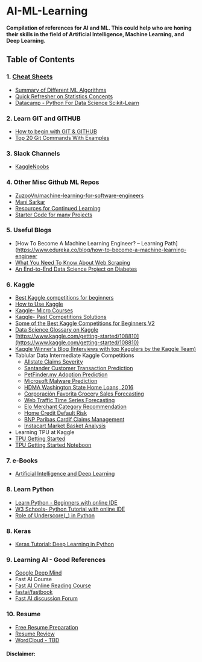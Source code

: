 # AI-ML-Learning
**Compilation of references for AI and ML. This could help who are honing their skills in the field of Artificial Intelligence, Machine Learning, and Deep Learning.**

## Table of Contents

### 1. [Cheat Sheets](https://github.com/akagrawal2k17/AI-ML-Learning/tree/master/Cheatsheets)
* [Summary of Different ML Algorithms](https://github.com/akagrawal2k17/AI-ML-Learning/blob/master/Cheatsheets/Machine%20Learning%20Cheatsheet.pdf)
* [Quick Refresher on Statistics Concepts](https://github.com/akagrawal2k17/AI-ML-Learning/blob/master/Cheatsheets/Stats_Cheatsheet.pdf)
* [Datacamp - Python For Data Science Scikit-Learn](https://github.com/akagrawal2k17/AI-ML-Learning/blob/master/Cheatsheets/scikit-learn_cheatsheet.pdf)

### 2. Learn GIT and GITHUB
* [How to begin with GIT & GITHUB](https://www.youtube.com/watch?v=SWYqp7iY_Tc)
* [Top 20 Git Commands With Examples](https://dzone.com/articles/top-20-git-commands-with-examples)

### 3. Slack Channels
* [KaggleNoobs](https://app.slack.com/client/T1559JB9V/C1M3WSX8E)

### 4. Other Misc Github ML Repos
* [ZuzooVn/machine-learning-for-software-engineers](https://github.com/ZuzooVn/machine-learning-for-software-engineers)
* [Mani Sarkar](https://github.com/neomatrix369/awesome-ai-ml-dl/blob/master/README.md)
* [Resources for Continued Learning](https://github.com/justmarkham/DAT3/blob/master/resources.md)
* [Starter Code for many Projects](https://github.com/KemmieKemy)

### 5. Useful Blogs
* [How To Become A Machine Learning Engineer? – Learning Path](https://www.edureka.co/blog/how-to-become-a-machine-learning-engineer
* [What You Need To Know About Web Scraping](https://medium.com/analytics-vidhya/what-you-need-to-know-about-web-scraping-fa626e447343)
* [An End-to-End Data Science Project on Diabetes](https://medium.com/analytics-vidhya/an-end-to-end-data-science-project-on-diabetes-9a70c8368d2a)


### 6. Kaggle
* [Best Kaggle competitions for beginners](https://www.kaggle.com/getting-started/44088)
* [How to Use Kaggle](https://www.kaggle.com/docs/competitions)
* [Kaggle- Micro Courses](https://www.kaggle.com/learn/overview)
* [Kaggle- Past Competitions Solutions](https://ndres.me/kaggle-past-solutions/)
* [Some of the Best Kaggle Competitions for Beginners V2](https://www.kaggle.com/getting-started/78482)
* [Data Science Glossary on Kaggle](https://www.kaggle.com/shivamb/data-science-glossary-on-kaggle)
* [https://www.kaggle.com/getting-started/108810](https://www.kaggle.com/getting-started/108810)
* [Kaggle Winner's Blog (Interviews with top Kagglers by the Kaggle Team)](https://medium.com/kaggle-blog)
* Tablular Data Intermediate Kaggle Competitions
  * [Allstate Claims Severity](https://www.kaggle.com/c/allstate-claims-severity)
  * [Santander Customer Transaction Prediction](https://www.kaggle.com/c/notebook)
  * [PetFinder.my Adoption Prediction](https://www.kaggle.com/c/petfinder-adoption-prediction/discussion/notebook)
  * [Microsoft Malware Prediction](https://www.kaggle.com/c/microsoft-malware-prediction)
  * [HDMA Washington State Home Loans, 2016](https://www.kaggle.com/miker400/washington-state-home-mortgage-hdma2016)
  * [Corporación Favorita Grocery Sales Forecasting](https://www.kaggle.com/c/favorita-grocery-sales-forecasting)
  * [Web Traffic Time Series Forecasting](https://www.kaggle.com/c/web-traffic-time-series-forecasting)
  * [Elo Merchant Category Recommendation](https://www.kaggle.com/c/elo-merchant-category-recommendation)
  * [Home Credit Default Risk](https://www.kaggle.com/c/home-credit-default-risk)
  * [BNP Paribas Cardif Claims Management](https://www.kaggle.com/c/comments)
  * [Instacart Market Basket Analysis](https://www.kaggle.com/c/instacart-market-basket-analysis/discussion/comments)
* Learning TPU at Kaggle
 * [TPU Getting Started](https://www.kaggle.com/c/tpu-getting-started/overview)
 * [TPU Getting Started Noteboon](https://www.kaggle.com/akashsuper2000/flower-classification-with-tpus)

### 7. e-Books
* [Artificial Intelligence and Deep Learning](https://leonardoaraujosantos.gitbook.io/artificial-inteligence/)

### 8. Learn Python
* [Learn Python - Beginners with online IDE](https://www.learnpython.org/en/Hello%2C_World%21)
* [W3 Schools- Python Tutorial with online IDE](https://www.w3schools.com/python/default.asp)
* [Role of Underscore(_) in Python](https://www.datacamp.com/community/tutorials/role-underscore-python)

### 8. Keras
* [Keras Tutorial: Deep Learning in Python](https://www.datacamp.com/community/tutorials/deep-learning-python)

### 9. Learning AI - Good References
* [Google Deep Mind](https://deepmind.com/learning-resources)
* Fast AI Course
 * [Fast AI Online Reading Course](https://course.fast.ai/index.html)
 * [fastai/fastbook](https://github.com/fastai/fastbook)
 * [Fast AI discussion Forum](https://forums.fast.ai/c/fastai-users/fastai-v2)

### 10. Resume
* [Free Resume Preparation](https://novoresume.com/)
* [Resume Review](https://www.topresume.com/)
* [WordCloud - TBD](https://www.wordclouds.com/)








#### Disclaimer:
